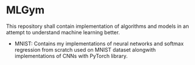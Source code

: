 # MLGym
This repository shall contain implementation of algorithms and models in an attempt to understand machine learning better.
- MNIST: Contains my implementations of neural networks and softmax regression from scratch used on MNIST dataset alongwith implementations of CNNs with PyTorch library.
